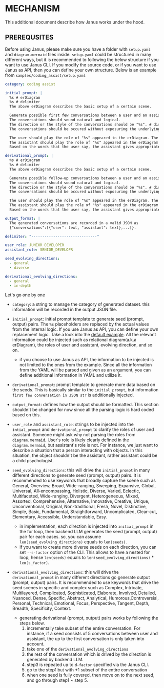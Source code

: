 # MECHANISM

This additional document describe how Janus works under the hood. 

## PREREQUSITES

Before using Janus, please make sure you have a folder with `setup.yaml` and `diagram.mermaid` files inside. `setup.yaml` could be structured in many different ways, but it is recommended to following the below structure if you want to use Janus CLI. If you modify the source code, or if you want to use Janus as API, then you can define your own structure. Below is an example from `samples/coding_assist/setup.yaml`

```yaml
category: coding assist

initial_prompt: |
  %s # erDiagram
  %s # delimiter
  The above erDiagram describes the basic setup of a certain scene.

  Generate possible first few conversations between a user and an assistant based on the erDiagram.
  The conversations should sound natural and logical.
  The direction or the style of the conversations should be "%s". # direction
  The conversations should be occured without exposuring the underlying information of the erDiagram.

  The user should play the role of "%s" appeared in the erDiagram. The user should focus on the given role. # user role
  The assistant should play the role of "%s" appeared in the erDiagram. The assistant should focus on the given role. # assistant role
  Based on the words that the user say, the assistant gives appropriate, detailed, and long answers.

derivational_prompt: |
  %s # erDiagram
  %s # delimiter
  The above erDiagram describes the basic setup of a certain scene.

  Generate possible follow-up conversations between a user and an assistant based on the erDiagram and the first few conversations: %s # first few conversation in JSON str.
  The conversations should sound natural and logical.
  The direction or the style of the conversations should be "%s". # direction
  The conversations should be occured without exposuring the underlying information of the erDiagram.

  The user should play the role of "%s" appeared in the erDiagram. The user should focus on the given role. # user role
  The assistant should play the role of "%s" appeared in the erDiagram. The assistant should focus on the given role. # assistant role
  Based on the words that the user say, the assistant gives appropriate, detailed, and long answers.

output_format: |
  The generated conversations are recorded in a valid JSON as
  {"conversations":[{"user": text, "assistant": text},...]}.

delimiter: "------------------------------"

user_role: JUNIOR_DEVELOPER
assistant_role: SENIOR_DEVELOPR

seed_evolving_directions:
  - general
  - diverse

derivational_evolving_directions:
  - general
  - in-depth
```

Let's go one by one

- `category`: a string to manage the category of generated dataset. this information will be recorded in the output JSON file.

- `initial_prompt`: initial prompt template to generate seed (prompt, output) pairs. The `%s` placeholders are replaced by the actual values from the internal logic. If you use Janus as API, you can define your own replacement logic. Take a look into the [default example](https://github.com/deep-diver/janus/blob/97a4e62d4e80490dec53b16a706cf60e180c67dc/src/conversation/gen.py#L7C5-L7C39). All the relevant information could be injected such as relational diagram(a.k.a erDiagram), the roles of user and assistant, evolving direction, and so on. 
  - if you choose to use Janus as API, the information to be injected is not limited to the ones from the example. Since all the information from the YAML will be parsed and given as an argument, you can define additional information in YAML and utilize it.

- `derivational_prompt`: prompt template to generate more data based on the seeds. This is basically similar to the `initial_prompt`, but information `first few conversation in JSON str` is additionally injected. 

- `output_format`: defines how the output should be formatted. This section shouldn't be changed for now since all the parsing logic is hard coded based on this.

- `user_role` and `assistant_role`: strings to be injected into the `intial_prompt` and `derivational_prompt` to clarify the roles of user and assistant. Someone might ask why not parsing the roles from `diagram.mermaid`. User's role is likely clearly defined in the `diagram.mermaid`, but assistant's role is not. For instance, we just want to describe a situation that a person interacting with objects. In this situation, the object shouldn't be the assistant, rather assistant could be a child psychologist.

- `seed_evolving_directions`: this will drive the `initial_prompt` in many different directions to generate seed (prompt, output) pairs. It is recommended to use keywords that broadly capture the scene such as General, Overview, Broad, Wide-ranging, Sweeping, Expansive, Global, Universal, All-encompassing, Holistic, Diverse, Varied, Eclectic, Multifaceted, Wide-ranging, Divergent, Heterogeneous, Mixed, Assorted, Comprehensive, Alternative, Innovative, Creative, Unique, Unconventional, Original, Non-traditional, Fresh, Novel, Distinctive, Simple, Basic, Fundamental, Straightforward, Uncomplicated, Clear-cut, Elementary, Accessible, Understandable, Easy.
  - in implementation, each direction is injected into `initial_prompt` in the for loop, then backend LLM generates the seed (prompt, output) pair for each cases. so, you can assume `len(seed_evolving_directions)` equals to `len(seeds)`.
  - if you want to create more diverse seeds on each direction, you can set `--s-factor` option of the CLI. This allows to have a nested for loop, hense `len(seeds)` equals to `len(seed_evolving_directions)` * `len(s_factor)`.

- `derivational_evolving_directions`: this will drive the `derivational_prompt` in many different directions go generate output (prompt, output) pairs. It is recommended to use keywords that drive the seed scenes in specific and complex such as Complex, Intricate, Multilayered, Complicated, Sophisticated, Elaborate, Involved, Detailed, Nuanced, Dense, Specific, Abstract, Analytical, Humorous,Controversial, Personal, Technical, Emotional, Focus, Perspective, Tangent, Depth, Breadth, Specificity, Context.
  - generating derivational (prompt, output) pairs works by following the steps below.
    1. incrementally take subset of the entire conversation. For instance, if a seed consists of 5 conversations between user and assistant, the up to the first conversation is only taken into account.
    2. take one of the `derivational_evolving_directions`
    3. the rest of the conversation which is drived by the direction is generated by backend LLM.
    4. step3 is repeated up to `d-factor` specified via the Janus CLI.
    5. go to the step1 but with +1 subset of the entire conversation
    6. when one seed is fully covered, then move on to the next seed, and go through step1 ~ step 5.
